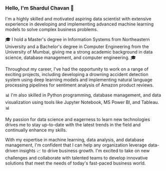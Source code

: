 
### Hello, I'm Shardul Chavan 👋
I'm a highly skilled and motivated aspiring data scientist with extensive experience in developing and implementing advanced machine learning models to solve complex business problems. 

🎓
I hold a Master's degree in Information Systems from Northeastern University and a Bachelor's degree in Computer Engineering from the University of Mumbai, giving me a strong academic background in data science, database management, and computer engineering.
🎓

Throughout my career, I've had the opportunity to work on a range of exciting projects, including developing a drowning accident detection system using deep learning models and implementing natural language processing pipelines for sentiment analysis of Amazon product reviews. 

📊 I'm also skilled in Python programming, database management, and data visualization using tools like Jupyter Notebook, MS Power BI, and Tableau.📊

My passion for data science and eagerness to learn new technologies drives me to stay up-to-date with the latest trends in the field and continually enhance my skills.

With my expertise in machine learning, data analysis, and database management, I'm confident that I can help any organization leverage data-driven insights 📈 to drive business growth. I'm excited to take on new challenges and collaborate with talented teams to develop innovative solutions that meet the needs of today's fast-paced business world.






<!--
**shardulchavan/shardulchavan** is a ✨ _special_ ✨ repository because its `README.md` (this file) appears on your GitHub profile.

Here are some ideas to get you started:

- 🔭 I’m currently working on ...
- 🌱 I’m currently learning ...
- 👯 I’m looking to collaborate on ...
- 🤔 I’m looking for help with ...
- 💬 Ask me about ...
- 📫 How to reach me: ...
- 😄 Pronouns: ...
- ⚡ Fun fact: ...
-->
